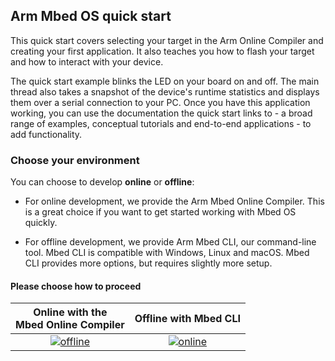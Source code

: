 <h2 id="quick-start">Arm Mbed OS quick start</h2>

This quick start covers selecting your target in the Arm Online Compiler and creating your first application. It also teaches you how to flash your target and how to interact with your device.

The quick start example blinks the LED on your board on and off. The main thread also takes a snapshot of the device's runtime statistics and displays them over a serial connection to your PC. Once you have this application working, you can use the documentation the quick start links to - a broad range of examples, conceptual tutorials and end-to-end applications - to add functionality.

<h3 id="choose-environment">Choose your environment</h3>

You can choose to develop **online** or **offline**:

- For online development, we provide the Arm Mbed Online Compiler. This is a great choice if you want to get started working with Mbed OS quickly.

- For offline development, we provide Arm Mbed CLI, our command-line tool. Mbed CLI is compatible with Windows, Linux and macOS. Mbed CLI provides more options, but requires slightly more setup.

#### Please choose how to proceed

| Online with the <br>Mbed Online Compiler | Offline with Mbed CLI |
| :---: | :---: |
| [![offline](https://s3-us-west-2.amazonaws.com/mbed-os-docs-images/online_compile_next_button.png)](../quick-start/online.html)| [![online](https://s3-us-west-2.amazonaws.com/mbed-os-docs-images/offline_compile_next_button.png)](../quick-start/offline.html) |
